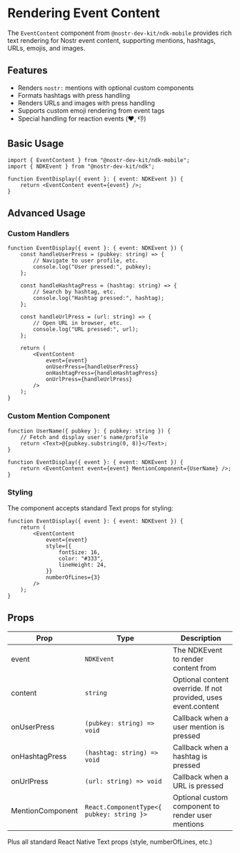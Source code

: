 # Rendering Event Content

The `EventContent` component from `@nostr-dev-kit/ndk-mobile` provides rich text rendering for Nostr event content, supporting mentions, hashtags, URLs, emojis, and images.

## Features

- Renders `nostr:` mentions with optional custom components
- Formats hashtags with press handling
- Renders URLs and images with press handling
- Supports custom emoji rendering from event tags
- Special handling for reaction events (❤️, 👎)

## Basic Usage

```tsx
import { EventContent } from "@nostr-dev-kit/ndk-mobile";
import { NDKEvent } from "@nostr-dev-kit/ndk";

function EventDisplay({ event }: { event: NDKEvent }) {
    return <EventContent event={event} />;
}
```

## Advanced Usage

### Custom Handlers

```tsx
function EventDisplay({ event }: { event: NDKEvent }) {
    const handleUserPress = (pubkey: string) => {
        // Navigate to user profile, etc.
        console.log("User pressed:", pubkey);
    };

    const handleHashtagPress = (hashtag: string) => {
        // Search by hashtag, etc.
        console.log("Hashtag pressed:", hashtag);
    };

    const handleUrlPress = (url: string) => {
        // Open URL in browser, etc.
        console.log("URL pressed:", url);
    };

    return (
        <EventContent
            event={event}
            onUserPress={handleUserPress}
            onHashtagPress={handleHashtagPress}
            onUrlPress={handleUrlPress}
        />
    );
}
```

### Custom Mention Component

```tsx
function UserName({ pubkey }: { pubkey: string }) {
    // Fetch and display user's name/profile
    return <Text>@{pubkey.substring(0, 8)}</Text>;
}

function EventDisplay({ event }: { event: NDKEvent }) {
    return <EventContent event={event} MentionComponent={UserName} />;
}
```

### Styling

The component accepts standard Text props for styling:

```tsx
function EventDisplay({ event }: { event: NDKEvent }) {
    return (
        <EventContent
            event={event}
            style={{
                fontSize: 16,
                color: "#333",
                lineHeight: 24,
            }}
            numberOfLines={3}
        />
    );
}
```

## Props

| Prop             | Type                                      | Description                                                    |
| ---------------- | ----------------------------------------- | -------------------------------------------------------------- |
| event            | `NDKEvent`                                | The NDKEvent to render content from                            |
| content          | `string`                                  | Optional content override. If not provided, uses event.content |
| onUserPress      | `(pubkey: string) => void`                | Callback when a user mention is pressed                        |
| onHashtagPress   | `(hashtag: string) => void`               | Callback when a hashtag is pressed                             |
| onUrlPress       | `(url: string) => void`                   | Callback when a URL is pressed                                 |
| MentionComponent | `React.ComponentType<{ pubkey: string }>` | Optional custom component to render user mentions              |

Plus all standard React Native Text props (style, numberOfLines, etc.)
